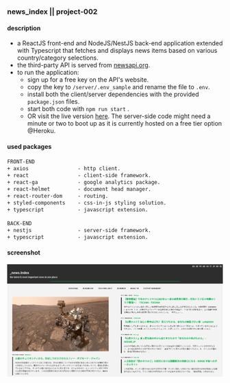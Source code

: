### news_index || project-002
#### description
+ a ReactJS front-end and NodeJS/NestJS back-end application extended with Typescript that fetches and displays news items based on various country/category selections.
+ the third-party API is served from [newsapi.org](https://newsapi.org/).
+ to run the application:
  + sign up for a free key on the API's website.
  + copy the key to ```/server/.env_sample``` and rename the file to ```.env```.
  + install both the client/server dependencies with the provided ```package.json``` files.
  + start both code with ```npm run start``` .
  + OR visit the live version [here](https://tamasnovak.net/newsindex/?utm_source=github). The server-side code might need a minute or two to boot up as it is currently hosted on a free tier option @Heroku.

#### used packages
```
FRONT-END
+ axios                - http client.
+ react                - client-side framework.
+ react-ga             - google analytics package.
+ react-helmet         - document head manager.
+ react-router-dom     - routing.
+ styled-components    - css-in-js styling solution.
+ typescript           - javascript extension.

BACK-END
+ nestjs               - server-side framework.
+ typescript           - javascript extension.
```

#### screenshot
![Screenshot](screenshot.png)